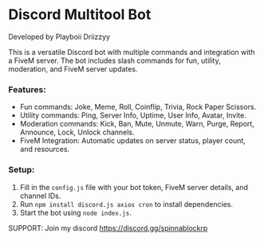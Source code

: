 
# Discord Multitool Bot
Developed by Playboii Driizzyy

This is a versatile Discord bot with multiple commands and integration with a FiveM server. The bot includes slash commands for fun, utility, moderation, and FiveM server updates.

### Features:
- Fun commands: Joke, Meme, Roll, Coinflip, Trivia, Rock Paper Scissors.
- Utility commands: Ping, Server Info, Uptime, User Info, Avatar, Invite.
- Moderation commands: Kick, Ban, Mute, Unmute, Warn, Purge, Report, Announce, Lock, Unlock channels.
- FiveM Integration: Automatic updates on server status, player count, and resources.

### Setup:
1. Fill in the `config.js` file with your bot token, FiveM server details, and channel IDs.
2. Run `npm install discord.js axios cron` to install dependencies.
3. Start the bot using `node index.js`.

SUPPORT: Join my discord
https://discord.gg/spinnablockrp
